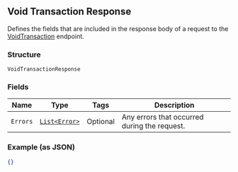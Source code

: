 ## Void Transaction Response

Defines the fields that are included in the response body of
a request to the [VoidTransaction](#endpoint-voidtransaction) endpoint.

### Structure

`VoidTransactionResponse`

### Fields

| Name | Type | Tags | Description |
|  --- | --- | --- | --- |
| `Errors` | [`List<Error>`](/doc/models/error.md) | Optional | Any errors that occurred during the request. |

### Example (as JSON)

```json
{}
```

